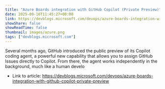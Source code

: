 ```yaml
---
title: "Azure Boards integration with GitHub Copilot (Private Preview)"
date: 2025-09-16T11:45:27+00:00
link: https://devblogs.microsoft.com/devops/azure-boards-integration-with-github-copilot-private-preview
showShare: false
showReadTime: false
thumbnail: images/azure.png
tags: ["devblogs.microsoft.com"]
---
```

Several months ago, GitHub introduced the public preview of its Copilot coding agent, a powerful new capability that allows you to assign GitHub Issues directly to Copilot. From there, the agent works independently in the background, much like a human develo

- Link to article: https://devblogs.microsoft.com/devops/azure-boards-integration-with-github-copilot-private-preview